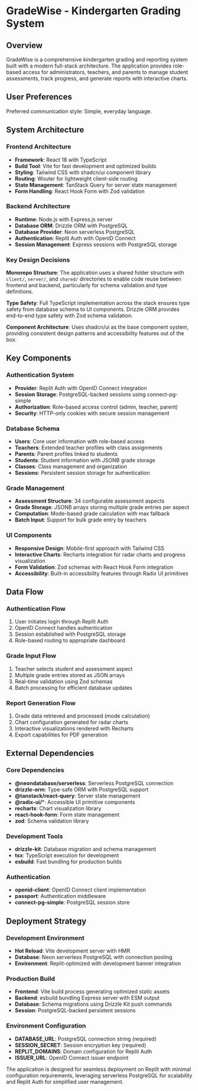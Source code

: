 # GradeWise - Kindergarten Grading System

## Overview

GradeWise is a comprehensive kindergarten grading and reporting system built with a modern full-stack architecture. The application provides role-based access for administrators, teachers, and parents to manage student assessments, track progress, and generate reports with interactive charts.

## User Preferences

Preferred communication style: Simple, everyday language.

## System Architecture

### Frontend Architecture
- **Framework**: React 18 with TypeScript
- **Build Tool**: Vite for fast development and optimized builds
- **Styling**: Tailwind CSS with shadcn/ui component library
- **Routing**: Wouter for lightweight client-side routing
- **State Management**: TanStack Query for server state management
- **Form Handling**: React Hook Form with Zod validation

### Backend Architecture
- **Runtime**: Node.js with Express.js server
- **Database ORM**: Drizzle ORM with PostgreSQL
- **Database Provider**: Neon serverless PostgreSQL
- **Authentication**: Replit Auth with OpenID Connect
- **Session Management**: Express sessions with PostgreSQL storage

### Key Design Decisions

**Monorepo Structure**: The application uses a shared folder structure with `client/`, `server/`, and `shared/` directories to enable code reuse between frontend and backend, particularly for schema validation and type definitions.

**Type Safety**: Full TypeScript implementation across the stack ensures type safety from database schema to UI components. Drizzle ORM provides end-to-end type safety with Zod schema validation.

**Component Architecture**: Uses shadcn/ui as the base component system, providing consistent design patterns and accessibility features out of the box.

## Key Components

### Authentication System
- **Provider**: Replit Auth with OpenID Connect integration
- **Session Storage**: PostgreSQL-backed sessions using connect-pg-simple
- **Authorization**: Role-based access control (admin, teacher, parent)
- **Security**: HTTP-only cookies with secure session management

### Database Schema
- **Users**: Core user information with role-based access
- **Teachers**: Extended teacher profiles with class assignments
- **Parents**: Parent profiles linked to students
- **Students**: Student information with JSONB grade storage
- **Classes**: Class management and organization
- **Sessions**: Persistent session storage for authentication

### Grade Management
- **Assessment Structure**: 34 configurable assessment aspects
- **Grade Storage**: JSONB arrays storing multiple grade entries per aspect
- **Computation**: Mode-based grade calculation with max fallback
- **Batch Input**: Support for bulk grade entry by teachers

### UI Components
- **Responsive Design**: Mobile-first approach with Tailwind CSS
- **Interactive Charts**: Recharts integration for radar charts and progress visualization
- **Form Validation**: Zod schemas with React Hook Form integration
- **Accessibility**: Built-in accessibility features through Radix UI primitives

## Data Flow

### Authentication Flow
1. User initiates login through Replit Auth
2. OpenID Connect handles authentication
3. Session established with PostgreSQL storage
4. Role-based routing to appropriate dashboard

### Grade Input Flow
1. Teacher selects student and assessment aspect
2. Multiple grade entries stored as JSON arrays
3. Real-time validation using Zod schemas
4. Batch processing for efficient database updates

### Report Generation Flow
1. Grade data retrieved and processed (mode calculation)
2. Chart configuration generated for radar charts
3. Interactive visualizations rendered with Recharts
4. Export capabilities for PDF generation

## External Dependencies

### Core Dependencies
- **@neondatabase/serverless**: Serverless PostgreSQL connection
- **drizzle-orm**: Type-safe ORM with PostgreSQL support
- **@tanstack/react-query**: Server state management
- **@radix-ui/***: Accessible UI primitive components
- **recharts**: Chart visualization library
- **react-hook-form**: Form state management
- **zod**: Schema validation library

### Development Tools
- **drizzle-kit**: Database migration and schema management
- **tsx**: TypeScript execution for development
- **esbuild**: Fast bundling for production builds

### Authentication
- **openid-client**: OpenID Connect client implementation
- **passport**: Authentication middleware
- **connect-pg-simple**: PostgreSQL session store

## Deployment Strategy

### Development Environment
- **Hot Reload**: Vite development server with HMR
- **Database**: Neon serverless PostgreSQL with connection pooling
- **Environment**: Replit-optimized with development banner integration

### Production Build
- **Frontend**: Vite build process generating optimized static assets
- **Backend**: esbuild bundling Express server with ESM output
- **Database**: Schema migrations using Drizzle Kit push commands
- **Session**: PostgreSQL-backed persistent sessions

### Environment Configuration
- **DATABASE_URL**: PostgreSQL connection string (required)
- **SESSION_SECRET**: Session encryption key (required)
- **REPLIT_DOMAINS**: Domain configuration for Replit Auth
- **ISSUER_URL**: OpenID Connect issuer endpoint

The application is designed for seamless deployment on Replit with minimal configuration requirements, leveraging serverless PostgreSQL for scalability and Replit Auth for simplified user management.